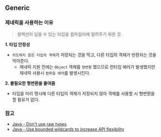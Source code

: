## Generic

### 제네릭을 사용하는 이유
> 컬렉션이 담을 수 있는 타입을 컴파일러에 알려주기 위한 것. 

**1. 타입 안정성**
- `의도하지 않은 타입의 객체`가 저장되는 것을 막고, 다른 타입의 객체가 반환되는 것을 막아준다.
    - 제네릭 지원 전에는 `Object` 객체를 `형변환` 했으므로 런타임 에러가 발생했지만 제네릭 사용시 `컴파일 에러`를 발생시킨다.  
    
**2. 불필요한 형변환을 줄여줌**
- 타입을 미리 명시해 다른 타입의 객체가 저장되지 않아 객체를 사용할 시 형변환을 할 필요가 없다. 

### 참고
- [Java - Don't use raw types](https://kodakyung.github.io/2019/01/28/Programming-Java-EffectiveJava-2019-01-28-Java-Don-t-use-raw-types/)
- [Java - Use bounded wildcards to increase API flexibility](https://kodakyung.github.io/2019/01/31/Programming-Java-EffectiveJava-2019-01-31-Java-Use-bounded-wildcards-to-increase-API-flexibility/)
